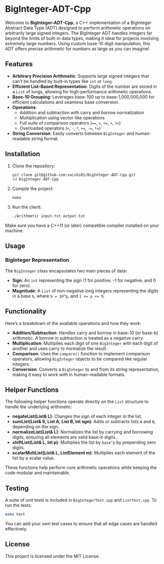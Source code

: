 ﻿

# BigInteger-ADT-Cpp


Welcome to **BigInteger-ADT-Cpp**, a C++ implementation of a BigInteger Abstract Data Type (ADT) designed to perform arithmetic operations on arbitrarily large signed integers. The BigInteger ADT handles integers far beyond the limits of built-in data types, making it ideal for projects involving extremely large numbers. Using custom base-10 digit manipulation, this ADT offers precise arithmetic for numbers as large as you can imagine!

## Features

- **Arbitrary Precision Arithmetic**: Supports large signed integers that can’t be handled by built-in types like `int` or `long`.
- **Efficient List-Based Representation**: Digits of the number are stored in a `List` of longs, allowing for high-performance arithmetic operations.
- **Base-10 Grouping**: Leverages base-100 up to base-1,000,000,000 for efficient calculations and seamless base conversion.
- **Operations**:
  - Addition and subtraction with carry and borrow normalization
  - Multiplication using vector-like operations
  - Full suite of comparison operators (`==`, `<`, `<=`, `>`, `>=`)
  - Overloaded operators (`+`, `-`, `*`, `+=`, `-=`, `*=`)
- **String Conversion**: Easily converts between `BigInteger` and human-readable string format.




## Installation

1. Clone the repository:
   ```bash
   git clone git@github.com:vaishi01/BigInteger-ADT-Cpp.git
   cd BigInteger-ADT-Cpp
   ```

2. Compile the project:
   ```bash
   make
   ```

3. Run the client:
   ```bash
   ./Arithmetic input.txt output.txt
   ```

Make sure you have a C++11 (or later) compatible compiler installed on your machine.

## Usage

### BigInteger Representation

The `BigInteger` class encapsulates two main pieces of data:
- **Sign**: An `int` representing the sign (1 for positive, -1 for negative, and 0 for zero).
- **Magnitude**: A `List` of non-negative long integers representing the digits in a base `b`, where `b = 10^p`, and `1 <= p <= 9`.

## Functionality

Here’s a breakdown of the available operations and how they work:

- **Addition/Subtraction**: Handles carry and borrow in base-10 (or base-b) arithmetic. A borrow in subtraction is treated as a negative carry.
- **Multiplication**: Multiplies each digit of one `BigInteger` with each digit of another and uses carry to normalize the result.
- **Comparison**: Uses the `compare()` function to implement comparison operators, allowing `BigInteger` objects to be compared like regular integers.
- **Conversion**: Converts a `BigInteger` to and from its string representation, making it easy to work with in human-readable formats.

## Helper Functions

The following helper functions operate directly on the `List` structure to handle the underlying arithmetic:

- **negateList(List& L)**: Changes the sign of each integer in the list.
- **sumList(List& S, List A, List B, int sgn)**: Adds or subtracts lists `A` and `B`, depending on the sign.
- **normalizeList(List& L)**: Normalizes the list by carrying and borrowing digits, ensuring all elements are valid base-b digits.
- **shiftList(List& L, int p)**: Multiplies the list by `base^p` by prepending zero digits.
- **scalarMultList(List& L, ListElement m)**: Multiplies each element of the list by a scalar value.

These functions help perform core arithmetic operations while keeping the code modular and maintainable.

## Testing

A suite of unit tests is included in `BigIntegerTest.cpp` and `ListTest.cpp`. To run the tests:

```bash
make test
```

You can add your own test cases to ensure that all edge cases are handled effectively.

## License

This project is licensed under the MIT License. 
